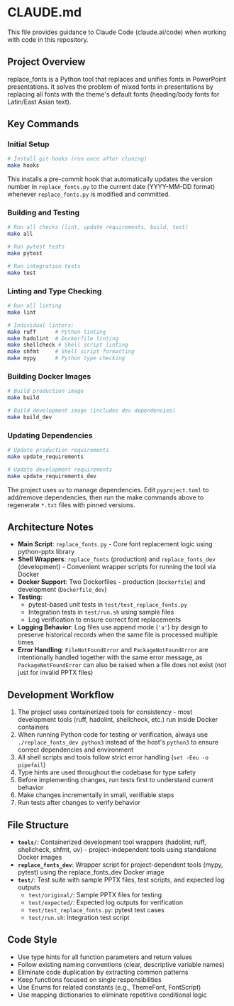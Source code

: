 # CLAUDE.md

This file provides guidance to Claude Code (claude.ai/code) when working with code in this repository.

## Project Overview

replace_fonts is a Python tool that replaces and unifies fonts in PowerPoint presentations. It solves the problem of mixed fonts in presentations by replacing all fonts with the theme's default fonts (heading/body fonts for Latin/East Asian text).

## Key Commands

### Initial Setup

```bash
# Install git hooks (run once after cloning)
make hooks
```

This installs a pre-commit hook that automatically updates the version number in `replace_fonts.py` to the current date (YYYY-MM-DD format) whenever `replace_fonts.py` is modified and committed.

### Building and Testing

```bash
# Run all checks (lint, update requirements, build, test)
make all

# Run pytest tests
make pytest

# Run integration tests
make test
```

### Linting and Type Checking

```bash
# Run all linting
make lint

# Individual linters:
make ruff      # Python linting
make hadolint  # Dockerfile linting
make shellcheck # Shell script linting
make shfmt     # Shell script formatting
make mypy      # Python type checking
```

### Building Docker Images

```bash
# Build production image
make build

# Build development image (includes dev dependencies)
make build_dev
```

### Updating Dependencies

```bash
# Update production requirements
make update_requirements

# Update development requirements
make update_requirements_dev
```

The project uses `uv` to manage dependencies. Edit `pyproject.toml` to add/remove dependencies, then run the make commands above to regenerate `*.txt` files with pinned versions.

## Architecture Notes

- **Main Script**: `replace_fonts.py` - Core font replacement logic using python-pptx library
- **Shell Wrappers**: `replace_fonts` (production) and `replace_fonts_dev` (development) - Convenient wrapper scripts for running the tool via Docker
- **Docker Support**: Two Dockerfiles - production (`Dockerfile`) and development (`Dockerfile_dev`)
- **Testing**:
  - pytest-based unit tests in `test/test_replace_fonts.py`
  - Integration tests in `test/run.sh` using sample files
  - Log verification to ensure correct font replacements
- **Logging Behavior**: Log files use append mode (`'a'`) by design to preserve historical records when the same file is processed multiple times
- **Error Handling**: `FileNotFoundError` and `PackageNotFoundError` are intentionally handled together with the same error message, as `PackageNotFoundError` can also be raised when a file does not exist (not just for invalid PPTX files)

## Development Workflow

1. The project uses containerized tools for consistency - most development tools (ruff, hadolint, shellcheck, etc.) run inside Docker containers
2. When running Python code for testing or verification, always use `./replace_fonts_dev python3` instead of the host's `python3` to ensure correct dependencies and environment
3. All shell scripts and tools follow strict error handling (`set -Eeu -o pipefail`)
4. Type hints are used throughout the codebase for type safety
5. Before implementing changes, run tests first to understand current behavior
6. Make changes incrementally in small, verifiable steps
7. Run tests after changes to verify behavior

## File Structure

- **`tools/`**: Containerized development tool wrappers (hadolint, ruff, shellcheck, shfmt, uv) - project-independent tools using standalone Docker images
- **`replace_fonts_dev`**: Wrapper script for project-dependent tools (mypy, pytest) using the replace_fonts_dev Docker image
- **`test/`**: Test suite with sample PPTX files, test scripts, and expected log outputs
  - `test/original/`: Sample PPTX files for testing
  - `test/expected/`: Expected log outputs for verification
  - `test/test_replace_fonts.py`: pytest test cases
  - `test/run.sh`: Integration test script

## Code Style

- Use type hints for all function parameters and return values
- Follow existing naming conventions (clear, descriptive variable names)
- Eliminate code duplication by extracting common patterns
- Keep functions focused on single responsibilities
- Use Enums for related constants (e.g., ThemeFont, FontScript)
- Use mapping dictionaries to eliminate repetitive conditional logic

